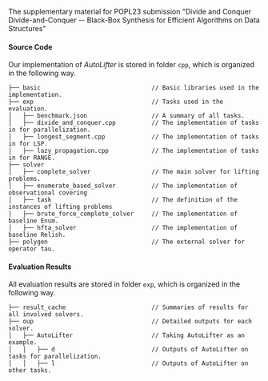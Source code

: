 The supplementary material for POPL23 submission "Divide and Conquer Divide-and-Conquer -- Black-Box Synthesis for Efficient Algorithms on Data Structures"

#### Source Code

Our implementation of *AutoLifter* is stored in folder `cpp`, which is organized in the following way.

```
├── basic                             	// Basic libraries used in the implementation.
├── exp                             	// Tasks used in the evaluation.
│   ├── benchmark.json                  // A summary of all tasks.
│   ├── divide_and_conquer.cpp          // The implementation of tasks in for parallelization.
│   ├── longest_segment.cpp             // The implementation of tasks in for LSP.
│   ├── lazy_propagation.cpp            // The implementation of tasks in for RANGE.
├── solver                             	
│   ├── complete_solver                 // The main solver for lifting problems.
│   ├── enumerate_based_solver          // The implementation of observational covering
│   ├── task                            // The definition of the instances of lifting problems
│   ├── brute_force_complete_solver     // The implementation of baseline Enum.
│   ├── hfta_solver                     // The implementation of baseline Relish.
├── polygen                             // The external solver for operator tau. 
```

#### Evaluation Results

All evaluation results are stored in folder `exp`, which is organized in the following way.

```
├── result_cache                        // Summaries of results for all involved solvers.
├── oup                                 // Detailed outputs for each solver.
│   ├── AutoLifter                      // Taking AutoLifter as an example.
│   │   ├── d                           // Outputs of AutoLifter on tasks for parallelization.
│   │   ├── l                           // Outputs of AutoLifter on other tasks.
```


